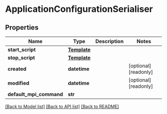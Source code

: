 # ApplicationConfigurationSerialiser

## Properties
Name | Type | Description | Notes
------------ | ------------- | ------------- | -------------
**start_script** | [**Template**](Template.md) |  | 
**stop_script** | [**Template**](Template.md) |  | 
**created** | **datetime** |  | [optional] [readonly] 
**modified** | **datetime** |  | [optional] [readonly] 
**default_mpi_command** | **str** |  | 

[[Back to Model list]](../README.md#documentation-for-models) [[Back to API list]](../README.md#documentation-for-api-endpoints) [[Back to README]](../README.md)


